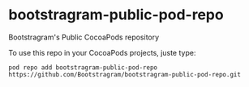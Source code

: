 # bootstragram-public-pod-repo

Bootstragram's Public CocoaPods repository

To use this repo in your CocoaPods projects, juste type:

    pod repo add bootstragram-public-pod-repo https://github.com/Bootstragram/bootstragram-public-pod-repo.git